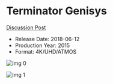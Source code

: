 # Terminator Genisys

[Discussion Post](https://www.avsforum.com/threads/bass-eq-for-filtered-movies.2995212/post-56887524)

* Release Date: 2018-06-12
* Production Year: 2015
* Format: 4K/UHD/ATMOS

![img 0](https://i.imgur.com/oCYfvnn.jpg)

![img 1](https://i.imgur.com/MnUJzH1.png)

